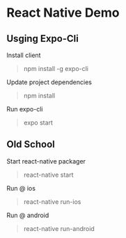# React Native Demo

## Usging Expo-Cli

Install client
> npm install -g expo-cli

Update project dependencies
> npm install

Run expo-cli
> expo start

## Old School

Start react-native packager
> react-native start

Run @ ios
> react-native run-ios

Run @ android
> react-native run-android
